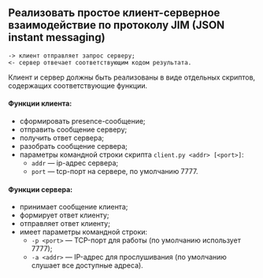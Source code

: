 ## Реализовать простое клиент-серверное взаимодействие по протоколу JIM (JSON instant messaging)

    -> клиент отправляет запрос серверу;
    <- сервер отвечает соответствующим кодом результата.

Клиент и сервер должны быть реализованы в виде отдельных скриптов, содержащих соответствующие функции.

#### Функции клиента:
- сформировать presence-сообщение;
- отправить сообщение серверу;
- получить ответ сервера;
- разобрать сообщение сервера;
- параметры командной строки скрипта `client.py <addr> [<port>]`:
  - `addr` — ip-адрес сервера;
  - `port` — tcp-порт на сервере, по умолчанию 7777.


#### Функции сервера:
- принимает сообщение клиента;
- формирует ответ клиенту;
- отправляет ответ клиенту;
- имеет параметры командной строки:
  - `-p <port>` — TCP-порт для работы (по умолчанию использует 7777);
  - `-a <addr>` — IP-адрес для прослушивания (по умолчанию слушает все
    доступные адреса).
